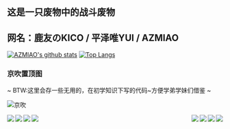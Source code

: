 ## 这是一只废物中的战斗废物

## 网名：鹿友のKICO / 平泽唯YUI / AZMIAO
[![AZMIAO's github stats](https://github-readme-stats.vercel.app/api?username=azmiao&theme=buefy&show_icons=true)](https://github.com/azmiao/github-readme-stats)       [![Top Langs](https://github-readme-stats.vercel.app/api/top-langs/?username=azmiao&langs_count=3&card_width=350)](https://github.com/azmiao/github-readme-stats)

### 京吹置顶图
~ BTW:这里会存一些无用的，在初学知识下写的代码~方便学弟学妹们借鉴 ~

![京吹](https://cdn.jsdelivr.net/gh/azmiao/picture-bed/img/1624068645766.png)

<a href="https://github.com/azmiao/destiny2_hoshino_plugin">
  <img align="left" src="https://github-readme-stats.vercel.app/api/pin/?username=azmiao&repo=destiny2_hoshino_plugin" />
</a>
<a href="https://github.com/azmiao/HFUT_cpdaily_auto_for_hoshino">
  <img align="right" src="https://github-readme-stats.vercel.app/api/pin/?username=azmiao&repo=HFUT_cpdaily_auto_for_hoshino" />
</a>

<a href="https://github.com/azmiao/umamusume_news">
  <img align="left" src="https://github-readme-stats.vercel.app/api/pin/?username=azmiao&repo=umamusume_news" />
</a>
<a href="https://github.com/pcrbot/clan_search_tw">
  <img align="right" src="https://github-readme-stats.vercel.app/api/pin/?username=pcrbot&repo=clan_search_tw" />
</a>

<a href="https://github.com/azmiao/auto_submit_for_HFUT">
  <img align="left" src="https://github-readme-stats.vercel.app/api/pin/?username=azmiao&repo=auto_submit_for_HFUT" />
</a>
<a href="https://github.com/azmiao/bluearchive_hoshino_plugin">
  <img align="right" src="https://github-readme-stats.vercel.app/api/pin/?username=azmiao&repo=bluearchive_hoshino_plugin" />
</a>

<a href="https://github.com/azmiao/bf_search">
  <img align="left" src="https://github-readme-stats.vercel.app/api/pin/?username=azmiao&repo=bf_search" />
</a>
<a href="https://github.com/azmiao/pcrjjc-tw_for_3_server">
  <img align="right" src="https://github-readme-stats.vercel.app/api/pin/?username=azmiao&repo=pcrjjc-tw_for_3_server" />
</a>
